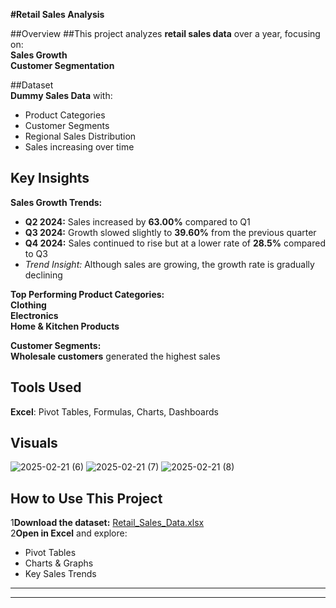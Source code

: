 **#Retail Sales Analysis**

##Overview 
##This project analyzes **retail sales data** over a year, focusing on:  
**Sales Growth**   
**Customer Segmentation**

##Dataset  
**Dummy Sales Data** with:  
- Product Categories  
- Customer Segments  
- Regional Sales Distribution  
- Sales increasing over time  

## **Key Insights**  
**Sales Growth Trends:**  
- **Q2 2024:** Sales increased by **63.00%** compared to Q1  
- **Q3 2024:** Growth slowed slightly to **39.60%** from the previous quarter  
- **Q4 2024:** Sales continued to rise but at a lower rate of **28.5%** compared to Q3  
- *Trend Insight:* Although sales are growing, the growth rate is gradually declining  

**Top Performing Product Categories:**  
 **Clothing**  
 **Electronics**  
 **Home & Kitchen Products**  

**Customer Segments:**  
**Wholesale customers** generated the highest sales  

## **Tools Used**   
**Excel**: Pivot Tables, Formulas, Charts, Dashboards  

## **Visuals**  
![2025-02-21 (6)](https://github.com/user-attachments/assets/0c6c26d1-fc6b-4418-9524-d2812e6b2586)
![2025-02-21 (7)](https://github.com/user-attachments/assets/b67a2444-f713-48a0-aed4-223b2ce929b6)
![2025-02-21 (8)](https://github.com/user-attachments/assets/26ed7a48-82c2-42b7-961b-d028768dd811)


## **How to Use This Project**  
1**Download the dataset:** [Retail_Sales_Data.xlsx](#)  
2**Open in Excel** and explore:  
   - Pivot Tables  
   - Charts & Graphs  
   - Key Sales Trends  

---
******
